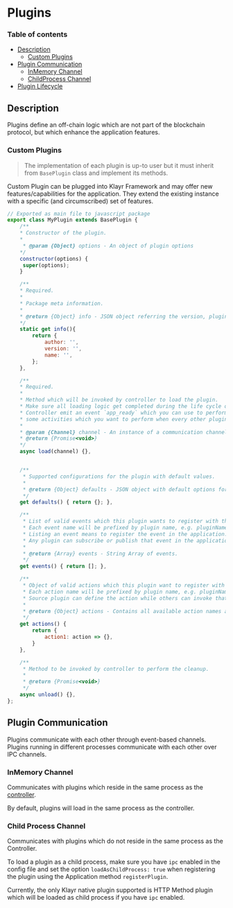 # Plugins

### Table of contents

- [Description](#description)
  - [Custom Plugins](#custom-plugins)
- [Plugin Communication](#plugin-communication)
  - [InMemory Channel](#inmemory-channel)
  - [ChildProcess Channel](#childprocess-channel)
- [Plugin Lifecycle](#plugin-life-cycle)

## Description

Plugins define an off-chain logic which are not part of the blockchain protocol, but which enhance the application features.

### Custom Plugins

> The implementation of each plugin is up-to user but it must inherit from `BasePlugin` class and implement its methods.

Custom Plugin can be plugged into Klayr Framework and may offer new features/capabilities for the application.
They extend the existing instance with a specific (and circumscribed) set of features.

```js
// Exported as main file to javascript package
export class MyPlugin extends BasePlugin {
    /**
    * Constructor of the plugin.
    *
     * @param {Object} options - An object of plugin options
    */
    constructor(options) {
     super(options);
    }

    /**
    * Required.
    *
    * Package meta information.
    *
    * @return {Object} info - JSON object referring the version, plugin name, and plugin author.
    */
    static get info(){
        return {
            author: '',
            version: '',
            name: '',
        };
    },

    /**
    * Required.
    *
    * Method which will be invoked by controller to load the plugin.
    * Make sure all loading logic get completed during the life cycle of load.
    * Controller emit an event `app_ready` which you can use to perform
    * some activities which you want to perform when every other plugin is loaded.
    *
    * @param {Channel} channel - An instance of a communication channel.
    * @return {Promise<void>}
    */
    async load(channel) {},


    /**
     * Supported configurations for the plugin with default values.
     *
     * @return {Object} defaults - JSON object with default options for the plugin.
     */
    get defaults() { return {}; },

    /**
     * List of valid events which this plugin wants to register with the controller.
     * Each event name will be prefixed by plugin name, e.g. pluginName_event1.
     * Listing an event means to register the event in the application.
     * Any plugin can subscribe or publish that event in the application.
     *
     * @return {Array} events - String Array of events.
     */
    get events() { return []; },

    /**
     * Object of valid actions which this plugin want to register with the controller.
     * Each action name will be prefixed by plugin name, e.g. pluginName_action1.
     * Source plugin can define the action while others can invoke that action.
     *
     * @return {Object} actions - Contains all available action names as key, and the corresponding function as value.
     */
    get actions() {
        return {
            action1: action => {},
        }
    },

    /**
     * Method to be invoked by controller to perform the cleanup.
     *
     * @return {Promise<void>}
     */
    async unload() {},
};
```

## Plugin Communication

Plugins communicate with each other through event-based channels.
Plugins running in different processes communicate with each other over IPC channels.

### InMemory Channel

Communicates with plugins which reside in the same process as the [controller](../controller/README.md).

By default, plugins will load in the same process as the controller.

### Child Process Channel

Communicates with plugins which do not reside in the same process as the Controller.

To load a plugin as a child process, make sure you have `ipc` enabled in the config file and set the option `loadAsChildProcess: true` when registering the plugin using the Application method `registerPlugin`.

Currently, the only Klayr native plugin supported is HTTP Method plugin which will be loaded as child process if you have `ipc` enabled.
